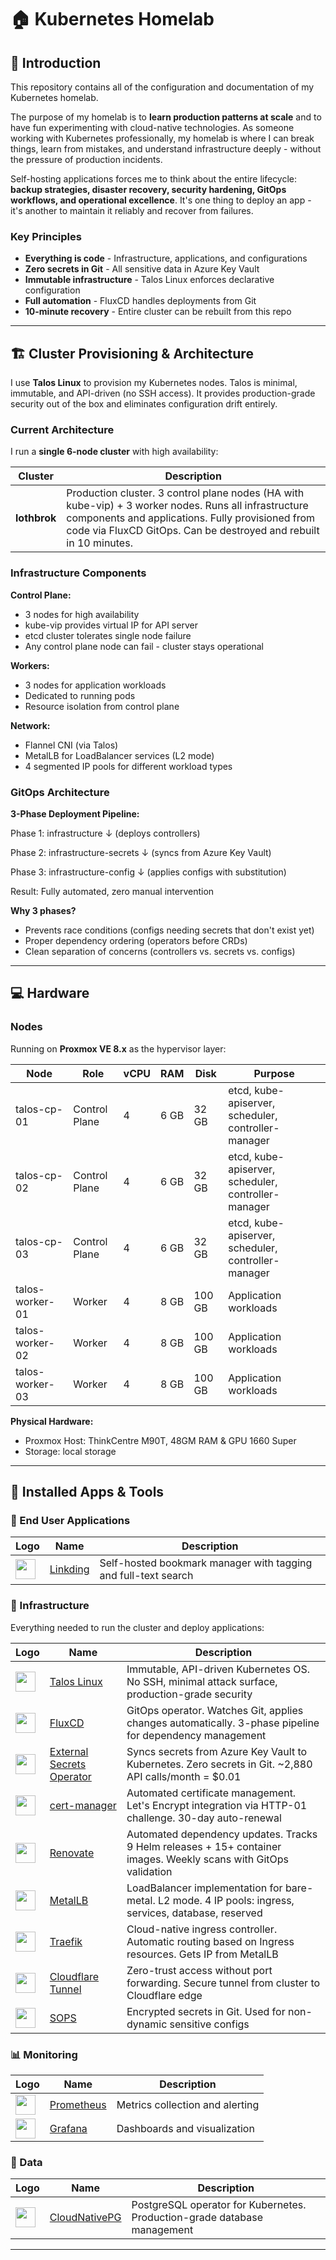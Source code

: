 # 🏠 Kubernetes Homelab

## 📖 Introduction

This repository contains all of the configuration and documentation of my Kubernetes homelab.

The purpose of my homelab is to **learn production patterns at scale** and to have fun experimenting with cloud-native technologies. As someone working with Kubernetes professionally, my homelab is where I can break things, learn from mistakes, and understand infrastructure deeply - without the pressure of production incidents.

Self-hosting applications forces me to think about the entire lifecycle: **backup strategies, disaster recovery, security hardening, GitOps workflows, and operational excellence**. It's one thing to deploy an app - it's another to maintain it reliably and recover from failures.

### Key Principles

- **Everything is code** - Infrastructure, applications, and configurations
- **Zero secrets in Git** - All sensitive data in Azure Key Vault
- **Immutable infrastructure** - Talos Linux enforces declarative configuration
- **Full automation** - FluxCD handles deployments from Git
- **10-minute recovery** - Entire cluster can be rebuilt from this repo

---

## 🏗️ Cluster Provisioning & Architecture

I use **Talos Linux** to provision my Kubernetes nodes. Talos is minimal, immutable, and API-driven (no SSH access). It provides production-grade security out of the box and eliminates configuration drift entirely.

### Current Architecture

I run a **single 6-node cluster** with high availability:

| **Cluster**  | **Description**                                                                                                                                                                                                                |
| ------------ | ------------------------------------------------------------------------------------------------------------------------------------------------------------------------------------------------------------------------------ |
| **lothbrok** | Production cluster. 3 control plane nodes (HA with kube-vip) + 3 worker nodes. Runs all infrastructure components and applications. Fully provisioned from code via FluxCD GitOps. Can be destroyed and rebuilt in 10 minutes. |

### Infrastructure Components

**Control Plane:**

- 3 nodes for high availability
- kube-vip provides virtual IP for API server
- etcd cluster tolerates single node failure
- Any control plane node can fail - cluster stays operational

**Workers:**

- 3 nodes for application workloads
- Dedicated to running pods
- Resource isolation from control plane

**Network:**

- Flannel CNI (via Talos)
- MetalLB for LoadBalancer services (L2 mode)
- 4 segmented IP pools for different workload types

### GitOps Architecture

**3-Phase Deployment Pipeline:**

Phase 1: infrastructure
↓ (deploys controllers)

Phase 2: infrastructure-secrets
↓ (syncs from Azure Key Vault)

Phase 3: infrastructure-config
↓ (applies configs with substitution)

Result: Fully automated, zero manual intervention

**Why 3 phases?**

- Prevents race conditions (configs needing secrets that don't exist yet)
- Proper dependency ordering (operators before CRDs)
- Clean separation of concerns (controllers vs. secrets vs. configs)

---

## 💻 Hardware

### Nodes

Running on **Proxmox VE 8.x** as the hypervisor layer:

| Node            | Role          | vCPU | RAM  | Disk   | Purpose                                             |
| --------------- | ------------- | ---- | ---- | ------ | --------------------------------------------------- |
| talos-cp-01     | Control Plane | 4    | 6 GB | 32 GB  | etcd, kube-apiserver, scheduler, controller-manager |
| talos-cp-02     | Control Plane | 4    | 6 GB | 32 GB  | etcd, kube-apiserver, scheduler, controller-manager |
| talos-cp-03     | Control Plane | 4    | 6 GB | 32 GB  | etcd, kube-apiserver, scheduler, controller-manager |
| talos-worker-01 | Worker        | 4    | 8 GB | 100 GB | Application workloads                               |
| talos-worker-02 | Worker        | 4    | 8 GB | 100 GB | Application workloads                               |
| talos-worker-03 | Worker        | 4    | 8 GB | 100 GB | Application workloads                               |

**Physical Hardware:**

- Proxmox Host: ThinkCentre M90T, 48GM RAM & GPU 1660 Super
- Storage: local storage

---

## 🚀 Installed Apps & Tools

### 📱 End User Applications

| Logo                                                                     | Name                                                 | Description                                                    |
| ------------------------------------------------------------------------ | ---------------------------------------------------- | -------------------------------------------------------------- |
| <img width="32" src="https://avatars.githubusercontent.com/u/134059324"> | [Linkding](https://github.com/sissbruecker/linkding) | Self-hosted bookmark manager with tagging and full-text search |

### 🔧 Infrastructure

Everything needed to run the cluster and deploy applications:

| Logo                                                                                  | Name                                                                                            | Description                                                                                             |
| ------------------------------------------------------------------------------------- | ----------------------------------------------------------------------------------------------- | ------------------------------------------------------------------------------------------------------- |
| <img width="32" src="https://avatars.githubusercontent.com/u/47601702">               | [Talos Linux](https://www.talos.dev/)                                                           | Immutable, API-driven Kubernetes OS. No SSH, minimal attack surface, production-grade security          |
| <img width="32" src="https://avatars.githubusercontent.com/u/52158677">               | [FluxCD](https://fluxcd.io/)                                                                    | GitOps operator. Watches Git, applies changes automatically. 3-phase pipeline for dependency management |
| <img width="32" src="https://external-secrets.io/latest/pictures/eso-logo-large.png"> | [External Secrets Operator](https://external-secrets.io/)                                       | Syncs secrets from Azure Key Vault to Kubernetes. Zero secrets in Git. ~2,880 API calls/month = $0.01   |
| <img width="32" src="https://avatars.githubusercontent.com/u/39950598">               | [cert-manager](https://cert-manager.io/)                                                        | Automated certificate management. Let's Encrypt integration via HTTP-01 challenge. 30-day auto-renewal  |
| <img width="32" src="https://avatars.githubusercontent.com/u/38656520">               | [Renovate](https://github.com/renovatebot/renovate)                                             | Automated dependency updates. Tracks 9 Helm releases + 15+ container images. Weekly scans with GitOps validation |
| <img width="32" src="https://avatars.githubusercontent.com/u/60239468">               | [MetalLB](https://metallb.universe.tf/)                                                         | LoadBalancer implementation for bare-metal. L2 mode. 4 IP pools: ingress, services, database, reserved  |
| <img width="32" src="https://avatars.githubusercontent.com/u/1412239">                | [Traefik](https://traefik.io/)                                                                  | Cloud-native ingress controller. Automatic routing based on Ingress resources. Gets IP from MetalLB     |
| <img width="32" src="https://avatars.githubusercontent.com/u/314135">                 | [Cloudflare Tunnel](https://developers.cloudflare.com/cloudflare-one/connections/connect-apps/) | Zero-trust access without port forwarding. Secure tunnel from cluster to Cloudflare edge                |
| <img width="32" src="https://avatars.githubusercontent.com/u/47602533">               | [SOPS](https://github.com/mozilla/sops)                                                         | Encrypted secrets in Git. Used for non-dynamic sensitive configs                                        |

### 📊 Monitoring

| Logo                                                                   | Name                                 | Description                     |
| ---------------------------------------------------------------------- | ------------------------------------ | ------------------------------- |
| <img width="32" src="https://avatars.githubusercontent.com/u/3380462"> | [Prometheus](https://prometheus.io/) | Metrics collection and alerting |
| <img width="32" src="https://avatars.githubusercontent.com/u/7195757"> | [Grafana](https://grafana.com/)      | Dashboards and visualization    |

### 💾 Data

| Logo                                                                    | Name                                        | Description                                                              |
| ----------------------------------------------------------------------- | ------------------------------------------- | ------------------------------------------------------------------------ |
| <img width="32" src="https://avatars.githubusercontent.com/u/69524162"> | [CloudNativePG](https://cloudnative-pg.io/) | PostgreSQL operator for Kubernetes. Production-grade database management |

---
